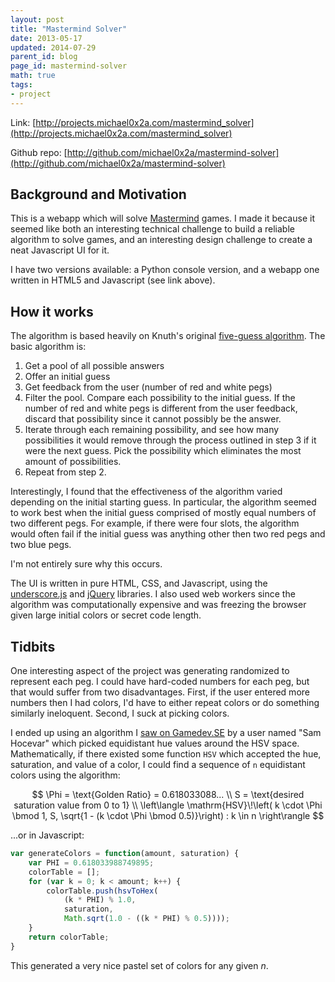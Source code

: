 ```yaml
---
layout: post
title: "Mastermind Solver"
date: 2013-05-17
updated: 2014-07-29
parent_id: blog
page_id: mastermind-solver
math: true
tags: 
- project
---
```


Link: [http://projects.michael0x2a.com/mastermind_solver](http://projects.michael0x2a.com/mastermind_solver)

Github repo: [http://github.com/michael0x2a/mastermind-solver](http://github.com/michael0x2a/mastermind-solver)

## Background and Motivation ##

This is a webapp which will solve [Mastermind][1] games. I made it because it seemed like both an interesting technical challenge to build a reliable algorithm to solve games, and an interesting design challenge to create a neat Javascript UI for it.

I  have two versions available: a Python console version, and a webapp one written in HTML5 and Javascript (see link above).

  [1]: http://en.wikipedia.org/wiki/Mastermind_(game)

## How it works ##

The algorithm is based heavily on Knuth's original [five-guess algorithm][knuth]. The basic algorithm is:

1.  Get a pool of all possible answers
2.  Offer an initial guess
2.  Get feedback from the user (number of red and white pegs)
3.  Filter the pool. Compare each possibility to the initial guess. If the number of red and white pegs is different from the user feedback, discard that possibility since it cannot possibly be the answer.
4.  Iterate through each remaining possibility, and see how many possibilities it would remove through the process outlined in step 3 if it were the next guess. Pick the possibility which eliminates the most amount of possibilities.
5.  Repeat from step 2.

Interestingly, I found that the effectiveness of the algorithm varied depending on the initial starting guess. In particular, the algorithm seemed to work best when the initial guess comprised of mostly equal numbers of two different pegs. For example, if there were four slots, the algorithm would often fail if the initial guess was anything other then two red pegs and two blue pegs.

I'm not entirely sure why this occurs.

The UI is written in pure HTML, CSS, and Javascript, using the [underscore.js][us] and [jQuery][jq] libraries. I also used web workers since the algorithm was computationally expensive and was freezing the browser given large initial colors or secret code length.

## Tidbits

One interesting aspect of the project was generating randomized to represent each peg. I could have hard-coded numbers for each peg, but that would suffer from two disadvantages. First, if the user entered more numbers then I had colors, I'd have to either repeat colors or do something similarly ineloquent. Second, I suck at picking colors.

I ended up using an algorithm I [saw on Gamedev.SE][colors] by a user named "Sam Hocevar" which picked equidistant hue values around the HSV space.  Mathematically, if there existed some function `HSV` which accepted the hue, saturation, and value of a color, I could find a sequence of `n` equidistant colors using the algorithm:

$$
\Phi = \text{Golden Ratio} = 0.618033088... \\
S = \text{desired saturation value from 0 to 1} \\
\left\langle \mathrm{HSV}\!\left( k \cdot \Phi \bmod 1, S, \sqrt{1 - (k \cdot \Phi \bmod 0.5)}\right) : k \in n \right\rangle
$$

...or in Javascript:

```javascript
var generateColors = function(amount, saturation) {
    var PHI = 0.618033988749895;
    colorTable = [];
    for (var k = 0; k < amount; k++) {
        colorTable.push(hsvToHex(
            (k * PHI) % 1.0, 
            saturation, 
            Math.sqrt(1.0 - ((k * PHI) % 0.5))));
    }
    return colorTable;
}
```

This generated a very nice pastel set of colors for any given $n$.


  [knuth]: http://en.wikipedia.org/wiki/Mastermind_%28board_game%29#Five-guess_algorithm
  [us]: http://underscorejs.org
  [jq]: http://jquery.org
  [colors]: http://gamedev.stackexchange.com/a/46469